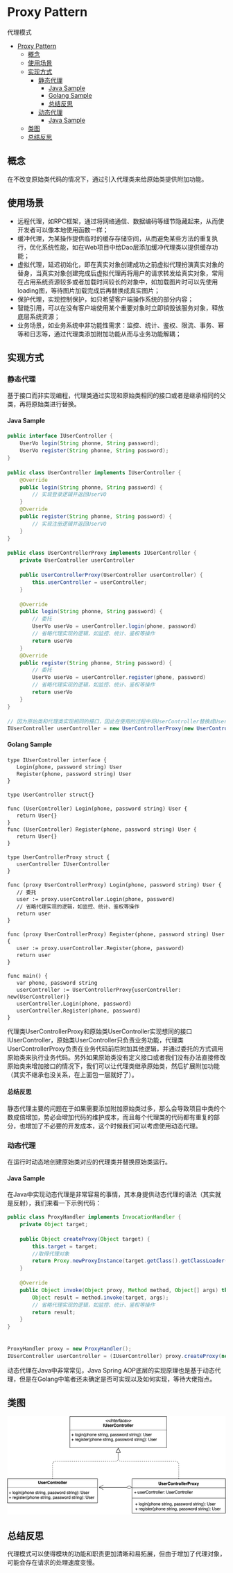 # Proxy Pattern
代理模式

- [Proxy Pattern](#proxy-pattern)
  - [概念](#概念)
  - [使用场景](#使用场景)
  - [实现方式](#实现方式)
    - [静态代理](#静态代理)
      - [Java Sample](#java-sample)
      - [Golang Sample](#golang-sample)
      - [总结反思](#总结反思)
    - [动态代理](#动态代理)
      - [Java Sample](#java-sample-1)
  - [类图](#类图)
  - [总结反思](#总结反思-1)

## 概念
在不改变原始类代码的情况下，通过引入代理类来给原始类提供附加功能。

## 使用场景
+ 远程代理，如RPC框架，通过将网络通信、数据编码等细节隐藏起来，从而使开发者可以像本地使用函数一样；
+ 缓冲代理，为某操作提供临时的缓存存储空间，从而避免某些方法的重复执行，优化系统性能，如在Web项目中给Dao层添加缓冲代理类以提供缓存功能；
+ 虚拟代理，延迟初始化，即在真实对象创建成功之前虚拟代理扮演真实对象的替身，当真实对象创建完成后虚拟代理再将用户的请求转发给真实对象，常用在占用系统资源较多或者加载时间较长的对象中，如加载图片时可以先使用loading图，等待图片加载完成后再替换成真实图片；
+ 保护代理，实现控制保护，如只希望客户端操作系统的部分内容；
+ 智能引用，可以在没有客户端使用某个重要对象时立即销毁该服务对象，释放底层系统资源；
+ 业务场景，如业务系统中非功能性需求：监控、统计、鉴权、限流、事务、幂等和日志等，通过代理类添加附加功能从而与业务功能解耦；


## 实现方式

### 静态代理
基于接口而非实现编程，代理类通过实现和原始类相同的接口或者是继承相同的父类，再将原始类进行替换。

#### Java Sample

```java
public interface IUserController {
    UserVo login(String phonne, String password);
    UserVo register(String phonne, String password);
}

public class UserController implements IUserController {
    @Override
    public login(String phonne, String password) {
        // 实现登录逻辑并返回UserVO
    }
    @Override
    public register(String phonne, String password) {
        // 实现注册逻辑并返回UserVO
    }
}

public class UserControllerProxy implements IUserController {
    private UserController userController
    
    public UserControllerProxy(UserController userController) {
        this.userController = userController;
    }
    
    @Override
    public login(String phonne, String password) {
        // 委托
        UserVo userVo = userController.login(phone, password)
        // 省略代理实现的逻辑，如监控、统计、鉴权等操作
        return userVo
    }
    @Override
    public register(String phonne, String password) {
        // 委托
        UserVo userVo = userController.register(phone, password)
        // 省略代理实现的逻辑，如监控、统计、鉴权等操作
        return userVo
    }
}

// 因为原始类和代理类实现相同的接口，因此在使用的过程中将UserController替换成UserControllerProxy即可，不需要做太多代码改动
IUserController userController = new UserControllerProxy(new UserController())
```

#### Golang Sample
```golang
type IUserController interface {
   Login(phone, password string) User
   Register(phone, password string) User
}

type UserController struct{}

func (UserController) Login(phone, password string) User {
   return User{}
}
func (UserController) Register(phone, password string) User {
   return User{}
}

type UserControllerProxy struct {
   userController IUserController
}

func (proxy UserControllerProxy) Login(phone, password string) User {
   // 委托
   user := proxy.userController.Login(phone, password)
   // 省略代理实现的逻辑，如监控、统计、鉴权等操作
   return user
}

func (proxy UserControllerProxy) Register(phone, password string) User {
   user := proxy.userController.Register(phone, password)
   return user
}

func main() {
   var phone, password string
   userController := UserControllerProxy{userController: new(UserController)}
   userController.Login(phone, password)
   userController.Register(phone, password)
}
```
代理类UserControllerProxy和原始类UserController实现想同的接口IUserController，原始类UserController只负责业务功能，代理类UserControllerProxy负责在业务代码前后附加其他逻辑，并通过委托的方式调用原始类来执行业务代码。另外如果原始类没有定义接口或者我们没有办法直接修改原始类来增加接口的情况下，我们可以让代理类继承原始类，然后扩展附加功能（其实不继承也没关系，在上面包一层就好了）。

#### 总结反思
静态代理主要的问题在于如果需要添加附加原始类过多，那么会导致项目中类的个数成倍增加，势必会增加代码的维护成本，而且每个代理类的代码都有重复的部分，也增加了不必要的开发成本，这个时候我们可以考虑使用动态代理。

### 动态代理
在运行时动态地创建原始类对应的代理类并替换原始类运行。

#### Java Sample
在Java中实现动态代理是非常容易的事情，其本身提供动态代理的语法（其实就是反射），我们来看一下示例代码：

```java
public class ProxyHandler implements InvocationHandler {
    private Object target;

    public Object createProxy(Object target) {
        this.target = target;
        //取得代理对象
        return Proxy.newProxyInstance(target.getClass().getClassLoader(), target.getClass().getInterfaces(), this);
    }

    @Override
    public Object invoke(Object proxy, Method method, Object[] args) throws Throwable {
        Object result = method.invoke(target, args);
        // 省略代理实现的逻辑，如监控、统计、鉴权等操作
        return result;
    }
}


ProxyHandler proxy = new ProxyHandler();
IUserController userController = (IUserController) proxy.createProxy(new UserController());
```

动态代理在Java中非常常见，Java Spring AOP底层的实现原理也是基于动态代理，但是在Golang中笔者还未确定是否可实现以及如何实现，等待大佬指点。

## 类图
![](proxy.png)

## 总结反思
代理模式可以使得模块的功能和职责更加清晰和易拓展，但由于增加了代理对象，可能会存在请求的处理速度变慢。